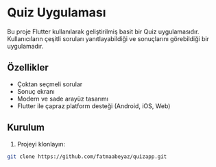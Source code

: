 # Quiz Uygulaması  

Bu proje Flutter kullanılarak geliştirilmiş basit bir Quiz uygulamasıdır.  
Kullanıcıların çeşitli soruları yanıtlayabildiği ve sonuçlarını görebildiği bir uygulamadır.  

## Özellikler  

- Çoktan seçmeli sorular  
- Sonuç ekranı  
- Modern ve sade arayüz tasarımı  
- Flutter ile çapraz platform desteği (Android, iOS, Web)  

## Kurulum  

1. Projeyi klonlayın:  

```bash  
git clone https://github.com/fatmaabeyaz/quizapp.git  
